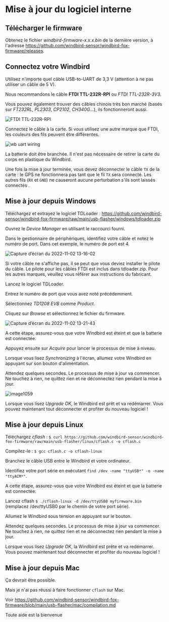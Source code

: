 # Mise à jour du logiciel interne

## Télécharger le firmware

Obtenez le fichier *windbird-firmware-x.x.x.bin* de la dernière version, à l'adresse https://github.com/windbird-sensor/windbird-fox-firmware/releases.

## Connectez votre Windbird

Utilisez n'importe quel câble USB-to-UART de 3,3 V (attention à ne pas utiliser un câble de 5 V).

Nous recommandons le câble **FTDI TTL-232R-RPI** ou *FTDI TTL-232R-3V3*.

Vous pouvez également trouver des câbles chinois très bon marché (basés sur *FT232RL*, *PL2303*, *CP2102*, *CH340G*...), ils fonctionneront aussi.

![FTDI TTL-232R-RPI](https://user-images.githubusercontent.com/1681443/199475597-df15238b-3611-43d0-8b0c-2d804575dbf8.png)

Connectez le câble à la carte. Si vous utilisez une autre marque que FTDI, les couleurs des fils peuvent être différentes.

![wb uart wiring](https://user-images.githubusercontent.com/1681443/199485309-e7c597e3-cab4-4dad-a36c-c2b6f6c09b66.png)

La batterie doit être branchée. Il n'est pas nécessaire de retirer la carte du corps en plastique du Windbird.

Une fois la mise à jour terminée, vous devez déconnecter le câble `TX` de la carte : le GPS ne fonctionnera pas tant que le fil `TX` sera connecté. Les autres fils (`RX` et `GND`) ne causeront aucune perturbation s'ils sont laissés connectés .

## Mise à jour depuis Windows

Téléchargez et extrayez le logiciel TDLoader : https://github.com/windbird-sensor/windbird-fox-firmware/raw/main/usb-flasher/windows/tdloader.zip

Ouvrez le *Device Manager* en utilisant le raccourci fourni.

Dans le gestionnaire de périphériques, identifiez votre câble et notez le numéro de port. Dans cet exemple, le numéro de port est 4. 

![Capture d’écran du 2022-11-02 13-16-02](https://user-images.githubusercontent.com/1681443/199487441-032c4621-0b38-4532-a9c7-2051d5b8fb94.png)

Si votre câble ne s'affiche pas, il se peut que vous deviez installer le pilote du câble. Le pilote pour les câbles FTDI est inclus dans tdloader.zip. Pour les autres marques, veuillez vous référer aux instructions du fabricant.

Lancez le logiciel TDLoader.

Entrez le numéro de port que vous avez noté précédemment.

Sélectionnez *TD1208 EVB* comme *Product*.

Cliquez sur *Browse* et sélectionnez le fichier du firmware.

![Capture d’écran du 2022-11-02 13-21-43](https://user-images.githubusercontent.com/1681443/199488406-7a34f5e2-d1e5-4f06-a38c-b73c3f50e2f5.png)

A cette étape, assurez-vous que votre Windbird est éteint et que la batterie est connectée.

Appuyez ensuite sur *Acquire* pour lancer le processus de mise à niveau.

Lorsque vous lisez *Synchronizing* à l'écran, allumez votre Windbird en appuyant sur son bouton d'alimentation.

Attendez quelques secondes. Le processus de mise à jour va commencer. Ne touchez à rien, ne quittez rien et ne déconnectez rien pendant la mise à jour.

![image1059](https://user-images.githubusercontent.com/1681443/199490009-47fe796f-a90e-4713-8298-b9a75489bc0b.png)

Lorsque vous lisez *Upgrade OK*, le Windbird est prêt et va redémarrer. Vous pouvez maintenant tout déconnecter et profiter du nouveau logiciel !

## Mise à jour depuis Linux

Téléchargez *cflash* : `$ curl https://github.com/windbird-sensor/windbird-fox-firmware/raw/main/usb-flasher/linux/cflash.c -o cflash.c`

Compilez-le : `$ gcc cflash.c -o cflash-linux`

Branchez le câble USB entre le Windbird et votre ordinateur.

Identifiez votre port série en exécutant `find /dev -name "ttyUSB*" -o -name "ttyACM*"`.

A cette étape, assurez-vous que votre Windbird est éteint et que la batterie est connectée.

Lancez cflash `$ ./cflash-linux -d /dev/ttyUSB0 myfirmware.bin` (remplacez /dev/ttyUSB0 par le chemin de votre port série).

Allumez le Windbird sous tension en appuyant sur le bouton.

Attendez quelques secondes. Le processus de mise à jour va commencer. Ne touchez à rien, ne quittez rien et ne déconnectez rien pendant la mise à jour.

Lorsque vous lisez *Upgrade OK*, la Windbird est prête et va redémarrer. Vous pouvez maintenant tout déconnecter et profiter du nouveau logiciel !

## Mise à jour depuis Mac

Ça devrait être possible.

Mais je n'ai pas réussi à faire fonctionner `cflash` sur Mac.

Voir https://github.com/windbird-sensor/windbird-fox-firmware/blob/main/usb-flasher/mac/compilation.md

Toute aide est la bienvenue
